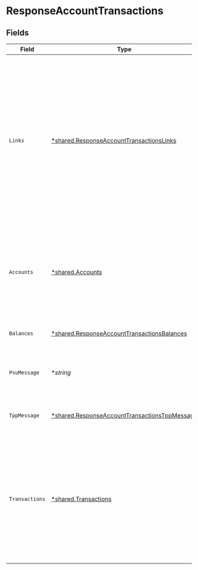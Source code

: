 # ResponseAccountTransactions


## Fields

| Field                                                                                                                                                                                                                                    | Type                                                                                                                                                                                                                                     | Required                                                                                                                                                                                                                                 | Description                                                                                                                                                                                                                              | Example                                                                                                                                                                                                                                  |
| ---------------------------------------------------------------------------------------------------------------------------------------------------------------------------------------------------------------------------------------- | ---------------------------------------------------------------------------------------------------------------------------------------------------------------------------------------------------------------------------------------- | ---------------------------------------------------------------------------------------------------------------------------------------------------------------------------------------------------------------------------------------- | ---------------------------------------------------------------------------------------------------------------------------------------------------------------------------------------------------------------------------------------- | ---------------------------------------------------------------------------------------------------------------------------------------------------------------------------------------------------------------------------------------- |
| `Links`                                                                                                                                                                                                                                  | [*shared.ResponseAccountTransactionsLinks](../../models/shared/responseaccounttransactionslinks.md)                                                                                                                                      | :heavy_minus_sign:                                                                                                                                                                                                                       | Lista de hipervínculos para ser reconocidos por el TPP. Tipos soportados en esta respuesta: download: Enlace de descarga de los datos de la consulta realizada, cuando los datos devueltos tienen un tamaño grande. Solo para camt-data. |                                                                                                                                                                                                                                          |
| `Accounts`                                                                                                                                                                                                                               | [*shared.Accounts](../../models/shared/accounts.md)                                                                                                                                                                                      | :heavy_minus_sign:                                                                                                                                                                                                                       | Identificador de la cuenta que se está consultando. Nota: recomendado usarlo ya que podría pasar a parámetro obligatorio en futuras versiones.                                                                                           |                                                                                                                                                                                                                                          |
| `Balances`                                                                                                                                                                                                                               | [*shared.ResponseAccountTransactionsBalances](../../models/shared/responseaccounttransactionsbalances.md)                                                                                                                                | :heavy_minus_sign:                                                                                                                                                                                                                       | Una lista de balances con respecto a una cuenta.                                                                                                                                                                                         |                                                                                                                                                                                                                                          |
| `PsuMessage`                                                                                                                                                                                                                             | **string*                                                                                                                                                                                                                                | :heavy_minus_sign:                                                                                                                                                                                                                       | Texto enviado al TPP a través del HUB para ser mostrado al PSU.                                                                                                                                                                          | Informacion para PSU                                                                                                                                                                                                                     |
| `TppMessage`                                                                                                                                                                                                                             | [*shared.ResponseAccountTransactionsTppMessage](../../models/shared/responseaccounttransactionstppmessage.md)                                                                                                                            | :heavy_minus_sign:                                                                                                                                                                                                                       | Mensaje para el TPP enviado a través del HUB.                                                                                                                                                                                            |                                                                                                                                                                                                                                          |
| `Transactions`                                                                                                                                                                                                                           | [*shared.Transactions](../../models/shared/transactions.md)                                                                                                                                                                              | :heavy_minus_sign:                                                                                                                                                                                                                       | Devolución de los datos en formato JSON, cuando los datos devueltos tienen un tamaño pequeño. Este reporte contiene las transacciones resultantes de los parámetros de consulta.                                                         |                                                                                                                                                                                                                                          |